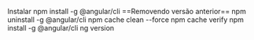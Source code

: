 Instalar
npm install -g @angular/cli
==Removendo versão anterior==
npm uninstall -g @angular/cli
npm cache clean --force
npm cache verify
npm install -g @angular/cli
ng version
